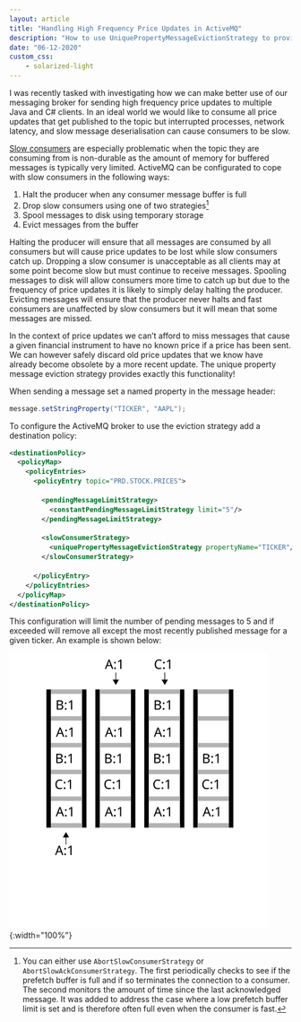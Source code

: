 ```yaml
---
layout: article
title: "Handling High Frequency Price Updates in ActiveMQ"
description: "How to use UniquePropertyMessageEvictionStrategy to provide price updates to ActiveMQ"
date: "06-12-2020"
custom_css:
    - solarized-light
---
```


I was recently tasked with investigating how we can make better use of our messaging broker for sending high frequency
price updates to multiple Java and C# clients. In an ideal world we would like to consume all price updates that get
published to the topic but interrupted processes, network latency, and slow message deserialisation can cause consumers
to be slow.

[Slow consumers](https://activemq.apache.org/slow-consumers) are especially problematic when the topic they are
consuming from is non-durable as the amount of memory for buffered messages is typically very limited. ActiveMQ can be
configurated to cope with slow consumers in the following ways:
1. Halt the producer when any consumer message buffer is full
2. Drop slow consumers using one of two strategies[^1]
3. Spool messages to disk using temporary storage
4. Evict messages from the buffer

Halting the producer will ensure that all messages are consumed by all consumers but will cause price updates to be
lost while slow consumers catch up. Dropping a slow consumer is unacceptable as all clients may at some point become
slow but must continue to receive messages. Spooling messages to disk will allow consumers more time to catch up but
due to the frequency of price updates it is likely to simply delay halting the producer. Evicting messages will ensure
that the producer never halts and fast consumers are unaffected by slow consumers but it will mean that some messages
are missed.

In the context of price updates we can’t afford to miss messages that cause a given financial instrument to have no
known price if a price has been sent. We can however safely discard old price updates that we know have already become
obsolete by a more recent update. The unique property message eviction strategy provides exactly this functionality!

When sending a message set a named property in the message header:
```java
message.setStringProperty("TICKER", "AAPL");
```

To configure the ActiveMQ broker to use the eviction strategy add a destination policy:
```xml
<destinationPolicy>
  <policyMap>
    <policyEntries>
      <policyEntry topic="PRD.STOCK.PRICES">

        <pendingMessageLimitStrategy> 
          <constantPendingMessageLimitStrategy limit="5"/> 
        </pendingMessageLimitStrategy>

        <slowConsumerStrategy>
          <uniquePropertyMessageEvictionStrategy propertyName="TICKER"/>
        </slowConsumerStrategy>

      </policyEntry>
    </policyEntries>
  </policyMap>
</destinationPolicy>
```
This configuration will limit the number of pending messages to 5 and if exceeded will remove all except the most
recently published message for a given ticker. An example is shown below:

![](/images/articles/handling-high-frequency-price-updates-in-amq/unq-prop-eviction.svg){:width="100%"}

[^1]: You can either use `AbortSlowConsumerStrategy` or `AbortSlowAckConsumerStrategy`. The first periodically checks to see if the prefetch buffer is full and if so terminates the connection to a consumer. The second monitors the amount of time since the last acknowledged message. It was added to address the case where a low prefetch buffer limit is set and is therefore often full even when the consumer is fast.